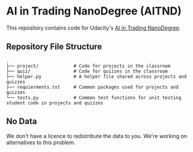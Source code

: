 # AI in Trading NanoDegree (AITND)
This repository contains code for Udacity's [AI in Trading NanoDegree](https://udacity.com/course/ai-for-trading--nd880).
## Repository File Structure
    .
    ├── project/             # Code for projects in the classroom
    ├── quiz/                # Code for quizzes in the classroom
    ├── helper.py            # A helper file shared across projects and quizzes
    ├── requierments.txt     # Common packages used for projects and quizzes
    └── tests.py             # Common test functions for unit testing student code in projects and quizzes
## No Data
We don't have a licence to redistribute the data to you. We're working on alternatives to this problem.

